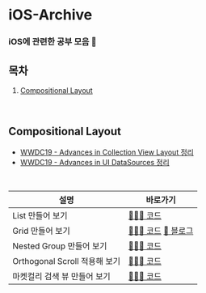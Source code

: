 # iOS-Archive
### iOS에 관련한 공부 모음 🍎

## 목차

1. [Compositional Layout](#compositional-layout)

</br>

## Compositional Layout
  
   - [WWDC19 - Advances in Collection View Layout 정리](https://velog.io/@vvkkiie/WWDC-19-Advances-in-Collection-View-Layout) </br>
   - [WWDC19 - Advances in UI DataSources 정리](https://velog.io/@vvkkiie/WWDC-19-Advances-in-UI-DataSources)
   
   </br>
  
  |설명|바로가기|
  |---|---|
  |List 만들어 보기|[👩🏻‍💻 코드](https://github.com/minnnidev/iOS-Archive/tree/main/Compositional-Layout/Compositional-Layout/Presentation/List)|
  |Grid 만들어 보기|[👩🏻‍💻 코드](https://github.com/minnnidev/iOS-Archive/tree/main/Compositional-Layout/Compositional-Layout/Presentation/Grid) [🔖 블로그](https://velog.io/@vvkkiie/iOSSwift-Compositional-Layout-Grid)|
  |Nested Group 만들어 보기|[👩🏻‍💻 코드](https://github.com/minnnidev/iOS-Archive/tree/main/Compositional-Layout/Compositional-Layout/Presentation/NestedGroup)|
  |Orthogonal Scroll 적용해 보기|[👩🏻‍💻 코드](https://github.com/minnnidev/iOS-Archive/tree/main/Compositional-Layout/Compositional-Layout/Presentation/OrthogonalScroll)|
  |마켓컬리 검색 뷰 만들어 보기|[👩🏻‍💻 코드](https://github.com/SOPT-31th-Youtube-Music/Kurly-Minho/tree/develop/Kurly/Kurly/Presentation/Search)|
 
